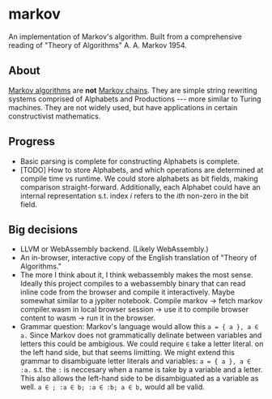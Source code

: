 # markov 

An implementation of Markov's algorithm. Built from a comprehensive reading of "Theory of Algorithms" A. A. Markov 1954. 

## About
 [Markov algorithms](https://en.wikipedia.org/wiki/Markov_algorithm) are **not** [Markov chains](https://en.wikipedia.org/wiki/Markov_chain).  They are simple string rewriting systems comprised of Alphabets and Productions --- more similar to Turing machines. They are not widely used, but have applications in certain constructivist mathematics. 

## Progress 
- Basic parsing is complete for constructing Alphabets is complete. 
- [TODO] How to store Alphabets, and which operations are determined at compile time vs runtime.  We could store alphabets as bit fields, making comparison straight-forward. Additionally, each Alphabet could have an internal representation s.t. index *i* refers to the *ith* non-zero in the bit field. 

## Big decisions
- LLVM or WebAssembly backend. (Likely WebAssembly.)
- An in-browser, interactive copy of the English translation of "Theory of Algorithms."
- The more I think about it, I think webassembly makes the most sense. Ideally this project compiles to a webassembly binary that can read inline code from the browser and compile it interactively. Maybe somewhat similar to a jypiter notebook. Compile markov -> fetch markov compiler.wasm in local browser session -> use it to compile browser content to wasm -> run it in the browser. 
- Grammar question: Markov's language would allow this `a = { a }, a ∈ a.` Since Markov does not grammatically delinate between variables and letters this could be ambigious. We could require `∈` take a letter literal. on the left hand side, but that seems limitting. We might extend this grammar to disambiguate letter literals and variables: `a = { a }, a ∈ :a.` s.t. the `:` is neccesary when a name is take by a variable and a letter. This also allows the left-hand side to be disambiguated as a variable as well. `a ∈ ; :a ∈ b; :a ∈ :b; a ∈ b,` would all be valid. 
